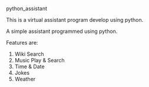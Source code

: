  python_assistant
 
 This is a virtual assistant program develop using python. 
 
 A simple assistant programmed using python.
 
 Features are:
 
 1. Wiki Search
 2. Music Play & Search
 3. Time & Date
 4. Jokes
 5. Weather
